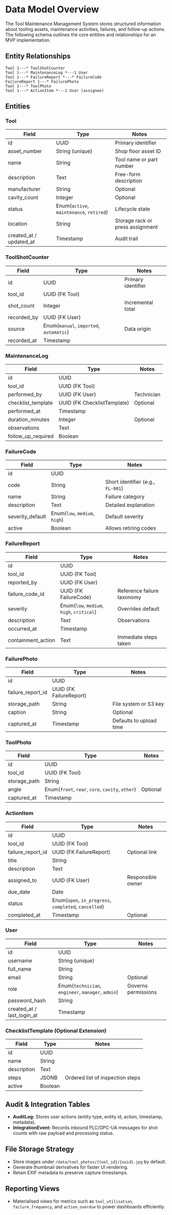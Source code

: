 # Data Model Overview

The Tool Maintenance Management System stores structured information about tooling assets, maintenance activities, failures, and follow-up actions. The following schema outlines the core entities and relationships for an MVP implementation.

## Entity Relationships
```
Tool 1---* ToolShotCounter
Tool 1---* MaintenanceLog *---1 User
Tool 1---* FailureReport *---* FailureCode
FailureReport 1---* FailurePhoto
Tool 1---* ToolPhoto
Tool 1---* ActionItem *---1 User (assignee)
```

## Entities
### Tool
| Field | Type | Notes |
| --- | --- | --- |
| id | UUID | Primary identifier |
| asset_number | String (unique) | Shop floor asset ID |
| name | String | Tool name or part number |
| description | Text | Free-form description |
| manufacturer | String | Optional |
| cavity_count | Integer | Optional |
| status | Enum(`active`, `maintenance`, `retired`) | Lifecycle state |
| location | String | Storage rack or press assignment |
| created_at / updated_at | Timestamp | Audit trail |

### ToolShotCounter
| Field | Type | Notes |
| --- | --- | --- |
| id | UUID | Primary identifier |
| tool_id | UUID (FK Tool) | |
| shot_count | Integer | Incremental total |
| recorded_by | UUID (FK User) | |
| source | Enum(`manual`, `imported`, `automatic`) | Data origin |
| recorded_at | Timestamp | |

### MaintenanceLog
| Field | Type | Notes |
| --- | --- | --- |
| id | UUID | |
| tool_id | UUID (FK Tool) | |
| performed_by | UUID (FK User) | Technician |
| checklist_template | UUID (FK ChecklistTemplate) | Optional |
| performed_at | Timestamp | |
| duration_minutes | Integer | Optional |
| observations | Text | |
| follow_up_required | Boolean | |

### FailureCode
| Field | Type | Notes |
| --- | --- | --- |
| id | UUID | |
| code | String | Short identifier (e.g., `FL-001`) |
| name | String | Failure category |
| description | Text | Detailed explanation |
| severity_default | Enum(`low`, `medium`, `high`) | Default severity |
| active | Boolean | Allows retiring codes |

### FailureReport
| Field | Type | Notes |
| --- | --- | --- |
| id | UUID | |
| tool_id | UUID (FK Tool) | |
| reported_by | UUID (FK User) | |
| failure_code_id | UUID (FK FailureCode) | Reference failure taxonomy |
| severity | Enum(`low`, `medium`, `high`, `critical`) | Overrides default |
| description | Text | Observations |
| occurred_at | Timestamp | |
| containment_action | Text | Immediate steps taken |

### FailurePhoto
| Field | Type | Notes |
| --- | --- | --- |
| id | UUID | |
| failure_report_id | UUID (FK FailureReport) | |
| storage_path | String | File system or S3 key |
| caption | String | Optional |
| captured_at | Timestamp | Defaults to upload time |

### ToolPhoto
| Field | Type | Notes |
| --- | --- | --- |
| id | UUID | |
| tool_id | UUID (FK Tool) | |
| storage_path | String | |
| angle | Enum(`front`, `rear`, `core`, `cavity`, `other`) | Optional |
| captured_at | Timestamp | |

### ActionItem
| Field | Type | Notes |
| --- | --- | --- |
| id | UUID | |
| tool_id | UUID (FK Tool) | |
| failure_report_id | UUID (FK FailureReport) | Optional link |
| title | String | |
| description | Text | |
| assigned_to | UUID (FK User) | Responsible owner |
| due_date | Date | |
| status | Enum(`open`, `in_progress`, `completed`, `cancelled`) | |
| completed_at | Timestamp | Optional |

### User
| Field | Type | Notes |
| --- | --- | --- |
| id | UUID | |
| username | String (unique) | |
| full_name | String | |
| email | String | Optional |
| role | Enum(`technician`, `engineer`, `manager`, `admin`) | Governs permissions |
| password_hash | String | |
| created_at / last_login_at | Timestamp | |

### ChecklistTemplate (Optional Extension)
| Field | Type | Notes |
| --- | --- | --- |
| id | UUID | |
| name | String | |
| description | Text | |
| steps | JSONB | Ordered list of inspection steps |
| active | Boolean | |

## Audit & Integration Tables
- **AuditLog:** Stores user actions (entity type, entity id, action, timestamp, metadata).
- **IntegrationEvent:** Records inbound PLC/OPC-UA messages for shot counts with raw payload and processing status.

## File Storage Strategy
- Store images under `/data/tool_photos/{tool_id}/{uuid}.jpg` by default.
- Generate thumbnail derivatives for faster UI rendering.
- Retain EXIF metadata to preserve capture timestamps.

## Reporting Views
- Materialised views for metrics such as `tool_utilisation`, `failure_frequency`, and `action_overdue` to power dashboards efficiently.

